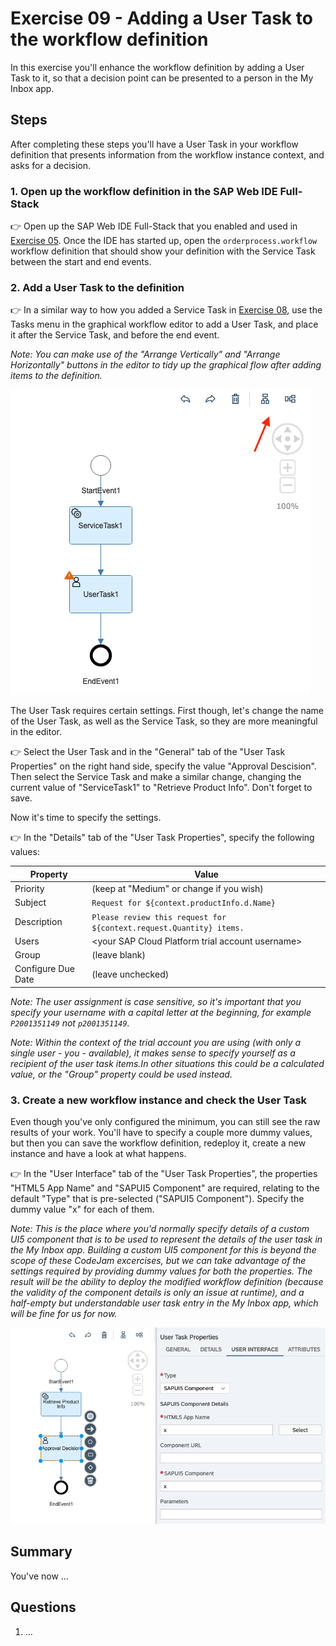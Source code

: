 # Exercise 09 - Adding a User Task to the workflow definition

In this exercise you'll enhance the workflow definition by adding a User Task to it, so that a decision point can be presented to a person in the My Inbox app.

## Steps

After completing these steps you'll have a User Task in your workflow definition that presents information from the workflow instance context, and asks for a decision.

### 1. Open up the workflow definition in the SAP Web IDE Full-Stack

:point_right: Open up the SAP Web IDE Full-Stack that you enabled and used in [Exercise 05](../05). Once the IDE has started up, open the `orderprocess.workflow` workflow definition that should show your definition with the Service Task between the start and end events.

### 2. Add a User Task to the definition

:point_right: In a similar way to how you added a Service Task in [Exercise 08](../08/),  use the Tasks menu in the graphical workflow editor to add a User Task, and place it after the Service Task, and before the end event.

_Note: You can make use of the "Arrange Vertically" and "Arrange Horizontally" buttons in the editor to tidy up the graphical flow after adding items to the definition._

![arrangement buttons](arrangementbuttons.png)

The User Task requires certain settings. First though, let's change the name of the User Task, as well as the Service Task, so they are more meaningful in the editor.

:point_right: Select the User Task and in the "General" tab of the "User Task Properties" on the right hand side, specify the value "Approval Descision". Then select the Service Task and make a similar change, changing the current value of "ServiceTask1" to "Retrieve Product Info". Don't forget to save.

Now it's time to specify the settings.

:point_right: In the "Details" tab of the "User Task Properties", specify the following values:

| Property     | Value          |
| ------------ | -------------- |
| Priority     | (keep at "Medium" or change if you wish) |
| Subject      | `Request for ${context.productInfo.d.Name}` |
| Description  | `Please review this request for ${context.request.Quantity} items.` |
| Users        | \<your SAP Cloud Platform trial account username\> |
| Group        | (leave blank)  |
| Configure Due Date | (leave unchecked) |

_Note: The user assignment is case sensitive, so it's important that you specify your username with a capital letter at the beginning, for example `P2001351149` not `p2001351149`._

_Note: Within the context of the trial account you are using (with only a single user - you - available), it makes sense to specify yourself as a recipient of the user task items.In other situations this could be a calculated value, or the "Group" property could be used instead._

### 3. Create a new workflow instance and check the User Task

Even though you've only configured the minimum, you can still see the raw results of your work. You'll have to specify a couple more dummy values, but then you can save the workflow definition, redeploy it, create a new instance and have a look at what happens.

:point_right: In the "User Interface" tab of the "User Task Properties", the properties "HTML5 App Name" and "SAPUI5 Component" are required, relating to the default "Type" that is pre-selected ("SAPUI5 Component"). Specify the dummy value "x" for each of them.

_Note: This is the place where you'd normally specify details of a custom UI5 component that is to be used to represent the details of the user task in the My Inbox app. Building a custom UI5 component for this is beyond the scope of these CodeJam excercises, but we can take advantage of the settings required by providing dummy values for both the properties. The result will be the ability to deploy the modified workflow definition (because the validity of the component details is only an issue at runtime), and a half-empty but understandable user task entry in the My Inbox app, which will be fine for us for now._

![user interface details](uidetails.png)

## Summary

You've now ...

## Questions

1. ...

